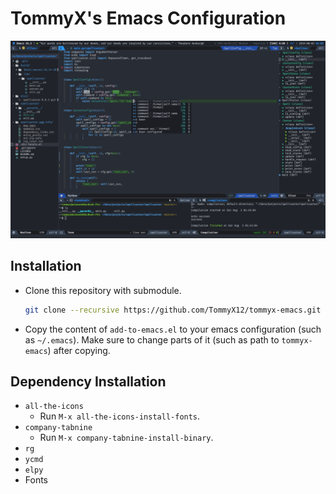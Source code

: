 # TommyX's Emacs Configuration

![Screenshot](screenshots/screenshot-2019-08-03.png)

## Installation

- Clone this repository with submodule.
  ```bash
  git clone --recursive https://github.com/TommyX12/tommyx-emacs.git
  ```
- Copy the content of `add-to-emacs.el` to your emacs configuration (such as `~/.emacs`). Make sure to change parts of it (such as path to `tommyx-emacs`) after copying.

## Dependency Installation

- `all-the-icons`
  - Run `M-x all-the-icons-install-fonts`.
- `company-tabnine`
  - Run `M-x company-tabnine-install-binary`.
- `rg`
- `ycmd`
- `elpy`
- Fonts
